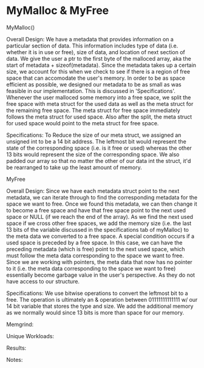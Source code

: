 # MyMalloc & MyFree

MyMalloc()

Overall Design:
We have a metadata that provides information on a particular section of data. This information includes type of data (i.e. whether it is in use or free), size of data, and location of next section of data. We give the user a ptr to the first byte of the malloced array, aka the start of metadata + sizeof(metadata). Since the metadata takes up a certain size, we account for this when we check to see if there is a region of free space that can accomodate the user's memory. In order to be as space efficient as possible, we designed our metadata to be as small as was feasible in our implementation. This is discussed in 'Specifications'. Whenever the user malloced some memory into a free space, we split the free space with meta struct for the used data as well as the meta struct for the remaining free space. The meta struct for free space immediately follows the meta struct for used space. Also after the split, the meta struct for used space would point to the meta struct for free space.   

Specifications:
To Reduce the size of our meta struct, we assigned an unsigned int to be a 14 bit address. The leftmost bit would represent the state of the corresponding space (i.e. is it free or used) whereas the other 13 bits would represent the size of the corresponding space. We also padded our array so that no matter the other of our data int the struct, it'd be rearranged to take up the least amount of memory.

MyFree

Overall Design:
Since we have each metadata struct point to the next metadata, we can iterate through to find the corresponding metadata for the space we want to free. Once we found this metadata, we can then change it to become a free space and have that free space point to the next used space or NULL (if we reach the end of the array). As we find the next used space if we cross other free spaces, we add the  memory size (i.e. the last 13 bits of the variable discussed in the specifications tab of myMalloc) to the meta data we converted to a free space. A special condition occurs if a used space is preceded by a free space. In this case, we can have the preceding metadata (which is free) point to the next used space, which must follow the meta data corresponding to the space we want to free. Since we are working with pointers, the meta data that now has no pointer to it (i.e. the meta data corresponding to the space we want to free) essentially become garbage value in the user's perspective. As they do not have access to our structure.


Specifications:
We use bitwise operations to convert the leftmost bit to a free. The operation is ultimately an & operation between 01111111111111 w/ our 14 bit variable that stores the type and size. We add the additional memory as we normally would since 13 bits is more than space for our memory.


Memgrind:

Unique Workloads:

Results:

Notes:

